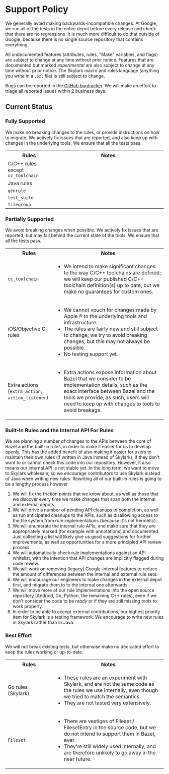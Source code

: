 # Support Policy

We generally avoid making backwards-incompatible changes. At Google, we
run all of the tests in the entire depot before every release and
check that there are no regressions. It is much more difficult to do
that outside of Google, because there is no single source repository
that contains everything.

All undocumented features (attributes, rules, "Make" variables, and flags) are subject to change at
any time without prior notice. Features that are documented but marked *experimental* are also
subject to change at any time without prior notice. The Skylark macro and rules language (anything
you write in a `.bzl` file) is still subject to change.

Bugs can be reported in the
[GitHub bugtracker](https://github.com/google/bazel/issues). We will make an effort to triage all
reported issues within 2 business days.

## Current Status

### Fully Supported
We make no breaking changes to the rules, or provide instructions on how to migrate. We actively fix
issues that are reported, and also keep up with changes in the underlying tools. We ensure that all
the tests pass.

<table>
<colgroup><col width="30%"/><col/></colgroup>
  <tr>
    <th>Rules</th>
    <th>Notes</th>
  </tr>
  <tr>
    <td>C/C++ rules except <code>cc_toolchain</code></td>
    <td></td>
  </tr>
  <tr>
    <td>Java rules</td>
    <td></td>
  </tr>
  <tr>
    <td><code>genrule</code></td>
    <td></td>
  </tr>
  <tr>
    <td><code>test_suite</code></td>
    <td></td>
  </tr>
  <tr>
    <td><code>filegroup</code></td>
    <td></td>
  </tr>
</table>


### Partially Supported
We avoid breaking changes when possible. We actively fix issues that are reported, but may fall
behind the current state of the tools. We ensure that all the tests pass.

<table>
<colgroup><col width="30%"/><col/></colgroup>
  <tr>
    <th>Rules</th>
    <th>Notes</th>
  </tr>
  <tr>
    <td><code>cc_toolchain</code></td>
    <td>
      <ul>
        <li>We intend to make significant changes to the way C/C++ toolchains are defined; we will
          keep our published C/C++ toolchain definition(s) up to date, but we make no guarantees for
          custom ones.</li>
      </ul>
    </td>
  </tr>
  <tr>
    <td>iOS/Objective C rules</td>
    <td>
      <ul>
        <li>We cannot vouch for changes made by Apple &reg; to the underlying tools and
          infrastructure.</li>
        <li>The rules are fairly new and still subject to change; we try to avoid breaking changes,
          but this may not always be possible.</li>
        <li>No testing support yet.</li>
      </ul>
    </td>
  </tr>
  <tr>
    <td>Extra actions (<code>extra_action</code>, <code>action_listener</code>)</td>
    <td>
      <ul>
        <li>Extra actions expose information about Bazel that we consider to be implementation
          details, such as the exact interface between Bazel and the tools we provide; as such,
          users will need to keep up with changes to tools to avoid breakage.</li>
      </ul>
    </td>
  </tr>
</table>

### Built-In Rules and the Internal API For Rules ###
We are planning a number of changes to the APIs between the core of Bazel and the built-in rules,
in order to make it easier for us to develop openly. This has the added benefit of also making it
easier for users to maintain their own rules (if written in Java instead of Skylark), if they don't
want to or cannot check this code into our repository. However, it also means our internal API is
not stable yet. In the long term, we want to move to Skylark wholesale, so we encourage contributors
to use Skylark instead of Java when writing new rules. Rewriting all of our built-in rules is going
to be a lengthy process however.

1. We will fix the friction points that we know about, as well as those that we discover every time
   we make changes that span both the internal and external depots.
2. We will drive a number of pending API cleanups to completion, as well as run anticipated cleanups
   to the APIs, such as disallowing access to the file system from rule implementations (because
   it's not hermetic).
3. We will enumerate the internal rule APIs, and make sure that they are appropriately marked (for
   example with annotations) and documented. Just collecting a list will likely give us good
   suggestions for further improvements, as well as opportunities for a more principled API review
   process.
4. We will automatically check rule implementations against an API whitelist, with the intention
   that API changes are implicitly flagged during code review.
5. We will work on removing (legacy) Google-internal features to reduce the amount of differences
   between the internal and external rule sets.
6. We will encourage our engineers to make changes in the external depot first, and migrate them to
   to the internal one afterwards.
7. We will move more of our rule implementations into the open source repository (Android, Go,
   Python, the remaining C++ rules), even if we don't consider the code to be *ready* or if they are
   still missing tools to work properly.
8. In order to be able to accept external contributions, our highest priority item for Skylark is a
   testing framework. We encourage to write new rules in Skylark rather than in Java.


### Best Effort
We will not break existing tests, but otherwise make no dedicated effort to keep the rules working
or up-to-date.

<table>
<colgroup><col width="30%"/><col/></colgroup>
  <tr>
    <th>Rules</th>
    <th>Notes</th>
  </tr>
  <tr>
    <td>Go rules (Skylark)</td>
    <td>
      <ul>
        <li>These rules are an experiment with Skylark, and are not the same code as the rules we
          use internally, even though we tried to match the semantics.</li>
        <li>They are not tested very extensively.</li>
      </ul>
    </td>
  </tr>
  <tr>
    <td><code>Fileset</code></td>
    <td>
      <ul>
        <li>There are vestiges of Fileset / FilesetEntry in the source code, but we do not intend to
          support them in Bazel, ever.</li>
        <li>They're still widely used internally, and are therefore unlikely to go away in the near
          future.</li>
      </ul>
    </td>
  </tr>
</table>

